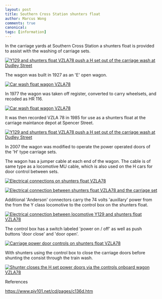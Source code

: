 ```yaml
---
layout: post
title: Southern Cross Station shunters float
author: Marcus Wong
comments: true
canonical: 
tags: [information]
---
```


In the carriage yards at Southern Cross Station a shunters float is provided to assist with the washing of carriage sets.

<a href="http://railgallery.wongm.com/vline-workshops-yards/F117_6965.jpg.html"><img src="http://railgallery.wongm.com/cache/vline-workshops-yards/F117_6965_595.jpg?cached=1484094015" alt="Y129 and shunters float VZLA78 push a H set out of the carriage wash at Dudley Street" /></a>

The wagon was built in 1927 as an 'E' open wagon.

<a href="http://railgallery.wongm.com/vline-workshops-yards/D797_9702.jpg.html"><img src="http://railgallery.wongm.com/cache/vline-workshops-yards/D797_9702_595.jpg?cached=1492831447" alt="Car wash float wagon VZLA78" /></a>

In 1977 the wagon was taken off register, converted to carry wheelsets, and recoded as HR 116.

<a href="http://railgallery.wongm.com/vline-workshops-yards/E103_6382.jpg.html"><img src="http://railgallery.wongm.com/cache/vline-workshops-yards/E103_6382_595.jpg?cached=1492831446" alt="Car wash float wagon VZLA78" /></a>

It was then recorded VZLA 78 in 1985 for use as a shunters float at the carriage maintance depot at Spencer Street.

<a href="http://railgallery.wongm.com/vline-workshops-yards/F117_6962.jpg.html"><img src="http://railgallery.wongm.com/cache/vline-workshops-yards/F117_6962_595.jpg?cached=1484094015" alt="Y129 and shunters float VZLA78 push a H set out of the carriage wash at Dudley Street" /></a>

In 2007 the wagon was modified to operate the power operated doors of the 'H' type carriage sets.

The wagon has a jumper cable at each end of the wagon. The cable is of same type as a locomotive MU cable, which is also used on the H cars for door control between sets.

<a href="http://railgallery.wongm.com/vline-bits/D297_9732.jpg.html"><img src="http://railgallery.wongm.com/cache/vline-bits/D297_9732_595.jpg?cached=1404727710" alt="Electrical connections on shunters float VZLA78" /></a>

<a href="http://railgallery.wongm.com/vline-workshops-yards/F117_6887.jpg.html"><img src="http://railgallery.wongm.com/cache/vline-workshops-yards/F117_6887_595.jpg?cached=1484094034" alt="Electrical connection between shunters float VZLA78 and the carriage set" /></a>

Additional 'Anderson' connectors carry the 74 volts 'auxillary' power from the from the Y class locomotive to the control box on the shunters float.

<a href="http://railgallery.wongm.com/vline-workshops-yards/F117_6864.jpg.html"><img src="http://railgallery.wongm.com/cache/vline-workshops-yards/F117_6864_595.jpg?cached=1484094044" alt="Electrical connection between locomotive Y129 and shunters float VZLA78" /></a>

The control box has a switch labeled 'power on / off' as well as push buttons 'door close' and 'door open'. 

<a href="http://railgallery.wongm.com/vline-bits/D297_9738.jpg.html"><img src="http://railgallery.wongm.com/cache/vline-bits/D297_9738_595.jpg?cached=1405828961" alt="Carriage power door controls on shunters float VZLA78" /></a>

With shunters using the control box to close the carriage doors before shunting the consist through the train wash.

<a href="http://railgallery.wongm.com/vline-workshops-yards/F117_6872.jpg.html"><img src="http://railgallery.wongm.com/cache/vline-workshops-yards/F117_6872_595.jpg?cached=1484094044" alt="Shunter closes the H set power doors via the controls onboard wagon VZLA78" /></a>

References

https://www.pjv101.net/cd/pages/c136d.htm





